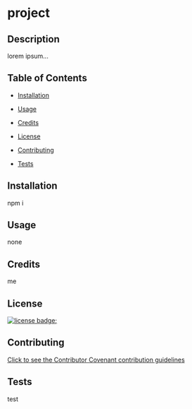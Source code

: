 
  # project
  
  ## Description
  
  lorem ipsum...

  ## Table of Contents

  - [Installation](#Installation)

  - [Usage](#Usage)

  - [Credits](#Credits)

  - [License](#License)

  - [Contributing](#Contributing)

  - [Tests](#Tests)

  ## Installation

  npm i

  ## Usage

  none

  ## Credits

  me

  ## License

  [
  ![license badge](https://img.shields.io/badge/MIT--License-MIT-blue);
  ](./mit.txt)

  ## Contributing

  
  [Click to see the Contributor Covenant contribution guidelines](./code_of_conduct.md)
    

  ## Tests

  test
  